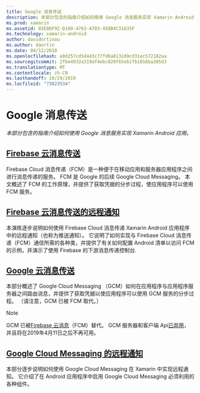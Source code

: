 ```yaml
---
title: Google 消息传送
description: 本部分包含的指南介绍如何使用 Google 消息服务实现 Xamarin Android 应用。
ms.prod: xamarin
ms.assetid: 85E8DF92-D160-4763-A7D3-458B4C31635F
ms.technology: xamarin-android
author: davidortinau
ms.author: daortin
ms.date: 04/12/2018
ms.openlocfilehash: e0d257cd5d443c77fd0a8132d9cd31ec572182aa
ms.sourcegitcommit: 2fbe4932a319af4ebc829f65eb1fb1816ba305d3
ms.translationtype: MT
ms.contentlocale: zh-CN
ms.lasthandoff: 10/29/2019
ms.locfileid: "73023534"
---
```

# <a name="google-messaging"></a>Google 消息传送

_本部分包含的指南介绍如何使用 Google 消息服务实现 Xamarin Android 应用。_

## <a name="firebase-cloud-messagingfirebase-cloud-messagingmd"></a>[Firebase 云消息传送](firebase-cloud-messaging.md)

Firebase Cloud 消息传递（FCM）是一种便于在移动应用和服务器应用程序之间进行消息传递的服务。 FCM 是 Google 的后续 Google Cloud Messaging。 本文概述了 FCM 的工作原理，并提供了获取凭据的分步过程，使应用程序可以使用 FCM 服务。

## <a name="remote-notifications-with-firebase-cloud-messagingremote-notifications-with-fcmmd"></a>[Firebase 云消息传送的远程通知](remote-notifications-with-fcm.md)

本演练逐步说明如何使用 Firebase Cloud 消息传递 Xamarin Android 应用程序中的远程通知（也称为推送通知）。 它说明了如何实现与 Firebase Cloud 消息传递（FCM）通信所需的各种类，并提供了有关如何配置 Android 清单以访问 FCM 的示例，并演示了使用 Firebase 的下游消息传递控制台.

## <a name="google-cloud-messaginggoogle-cloud-messagingmd"></a>[Google 云消息传送](google-cloud-messaging.md)

本部分概述了 Google Cloud Messaging （GCM）如何在应用程序与应用程序服务器之间路由消息，并提供了获取凭据以使应用程序可以使用 GCM 服务的分步过程。 （请注意，GCM 已被 FCM 取代。）

> [!NOTE]
> GCM 已被[Firebase 云消息](~/android/data-cloud/google-messaging/firebase-cloud-messaging.md)（FCM）替代。
> GCM 服务器和客户端 Api[已弃用](https://firebase.googleblog.com/2018/04/time-to-upgrade-from-gcm-to-fcm.html)，并且将在2019年4月11日之后不再可用。

## <a name="remote-notifications-with-google-cloud-messagingremote-notifications-with-gcmmd"></a>[Google Cloud Messaging 的远程通知](remote-notifications-with-gcm.md)

本部分逐步说明如何使用 Google Cloud Messaging 在 Xamarin 中实现远程通知。
它介绍了在 Android 应用程序中启用 Google Cloud Messaging 必须利用的各种组件。
